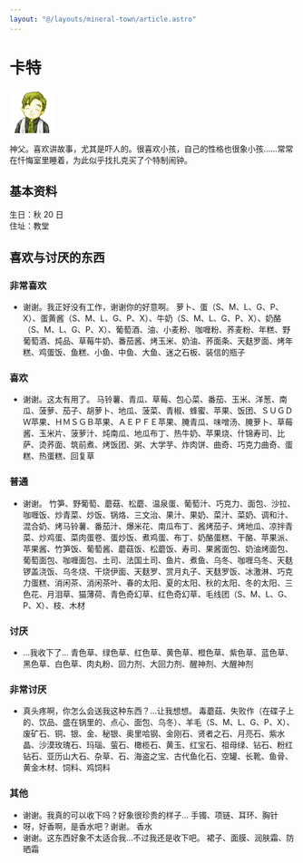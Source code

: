 ```yaml
---
layout: "@/layouts/mineral-town/article.astro"
---
```


# 卡特

![卡特](_卡特.png)

神父。喜欢讲故事，尤其是吓人的。很喜欢小孩，自己的性格也很象小孩……常常在忏悔室里睡着，为此似乎找扎克买了个特制闹钟。

## 基本资料

生日：秋 20 日  
住址：教堂

## 喜欢与讨厌的东西

### 非常喜欢

- 谢谢。我正好没有工作，谢谢你的好意啊。
  萝卜、蛋（S、M、L、G、P、X）、蛋黄酱（S、M、L、G、P、X）、牛奶（S、M、L、G、P、X）、奶酪（S、M、L、G、P、X）、葡萄酒、油、小麦粉、咖喱粉、荞麦粉、年糕、野葡萄酒、炖品、草莓牛奶、番茄酱、烤玉米、奶油、荞面条、天麸罗面、烤年糕、鸡蛋饭、鱼糕、小鱼、中鱼、大鱼、迷之石板、装信的瓶子

### 喜欢

- 谢谢。这太有用了。
  马铃薯、青瓜、草莓、包心菜、番茄、玉米、洋葱、南瓜、菠萝、茄子、胡萝卜、地瓜、菠菜、青椒、蜂蜜、苹果、饭团、ＳＵＧＤＷ苹果、ＨＭＳＧＢ苹果、ＡＥＰＦＥ苹果、腌青瓜、味噌汤、腌萝卜、草莓酱、玉米片、菠萝汁、炖南瓜、地瓜布丁、热牛奶、苹果烧、什锦寿司、比萨、烫荞面、筑前煮、烤饭团、粥、大学芋、炸肉饼、曲奇、巧克力曲奇、蛋糕、热蛋糕、回复草

### 普通

- 谢谢。
  竹笋、野葡萄、蘑菇、松蘑、温泉蛋、葡萄汁、巧克力、面包、沙拉、咖喱饭、炒青菜、炒饭、锅烙、三文治、果汁、果奶、菜汁、菜奶、调和汁、混合奶、烤马铃薯、番茄汁、爆米花、南瓜布丁、酱烤茄子、烤地瓜、凉拌青菜、炒鸡蛋、菜肉蛋卷、蛋炒饭、煮鸡蛋、布丁、奶酪蛋糕、干酪、苹果派、苹果酱、竹笋饭、葡萄酱、蘑菇饭、松蘑饭、寿司、果酱面包、奶油烤面包、葡萄面包、咖喱面包、土司、法国土司、鱼片、煮鱼、乌冬、咖喱乌冬、天麸锣盖浇饭、乌冬烧、干烧伊面、天麸罗、赏月丸子、天麸罗饭、冰激淋、巧克力蛋糕、消闲茶、消闲茶叶、春的太阳、夏的太阳、秋的太阳、冬的太阳、三色花、月泪草、猫薄荷、青色奇幻草、红色奇幻草、毛线团（S、M、L、G、P、X）、枝、木材

### 讨厌

- …我收下了… 青色草、绿色草、红色草、黄色草、橙色草、紫色草、蓝色草、黑色草、白色草、肉丸粉、回力剂、大回力剂、醒神剂、大醒神剂

### 非常讨厌

- 真头疼啊，你怎么会送我这种东西？…让我想想。
  毒蘑菇、失败作（在碟子上的、饮品、盛在锅里的、点心、面包、乌冬）、羊毛（S、M、L、G、P、X）、废矿石、铜、银、金、秘银、奥里哈钢、金刚石、贤者之石、月亮石、紫水晶、沙漠玫瑰石、玛瑙、萤石、橄榄石、黄玉、红宝石、祖母绿、钻石、粉红钻石、亚历山大石、杂草、石、海盗之宝、古代鱼化石、空罐、长靴、鱼骨、黄金木材、饲料、鸡饲料

### 其他

- 谢谢。我真的可以收下吗？好象很珍贵的样子… 手镯、项链、耳环、胸针
- 呀，好香啊，是香水吧？谢谢。 香水
- 谢谢。这东西好象不太适合我…不过我还是收下吧。 裙子、面膜、润肤霜、防晒霜
